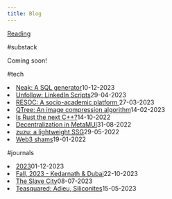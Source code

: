 ```yaml
---
title: Blog
---
```

[Reading](../reading.html)

<span class="custom-tags">#substack</span>

<!-- <div id="substack-feed-embed"></div> -->
Coming soon!

<span class="custom-tags">#tech</span>

<li class="flex justify-between pb3"><a href="./neak.html" class="link">Neak: A SQL generator</a><span class="date gray">10-12-2023</span> </li>

<li class="flex justify-between pb3"><a href="./unfollowall.html" class="link">Unfollow: LinkedIn Scripts</a><span class="date gray">29-04-2023</span> </li>

<li class="flex justify-between pb3"><a href="./resoc.html" class="link">RESOC: A socio-academic platform </a><span class="date gray">27-03-2023</span>
</li>

<li class="flex justify-between pb3"><a href="./qtree.html" class="link">QTree: An image compression algorithm</a><span class="date gray">14-02-2023</span></li>

<li class="flex justify-between pb3"><a href="./rust.html" class="link">Is Rust the next C++?</a><span class="date gray">14-10-2022</span>
</li>

<li class="flex justify-between pb3"><a href="./metamuiwallet.html" class="link">Decentralization in MetaMUI</a><span class="date gray">31-08-2022</span>
</li>

<li class="flex justify-between pb3"><a href="./zuzu.html" class="link">zuzu: a lightweight SSG</a><span class="date gray">29-05-2022</span>
</li>

<li class="flex justify-between pb3"><a href="./infeasibleWeb3.html" class="link">Web3 shams</a><span class="date gray">19-01-2022</span>
</li>

<span class="custom-tags">#journals</span>

<li class="flex justify-between pb3"><a href="./23.html" class="link">2023</a><span class="date gray">01-12-2023</span> </li>

<li class="flex justify-between pb3"><a href="./fall23.html" class="link">Fall, 2023 - Kedarnath & Dubai</a><span class="date gray">22-10-2023</span> </li>

<li class="flex justify-between pb3"><a href="./lifeinametro.html" class="link">The Slave City</a><span class="date gray">08-07-2023</span> </li>

<li class="flex justify-between pb3"><a href="./teasquared.html" class="link">Teasquared: Adieu, Siliconites</a><span class="date gray">15-05-2023</span> </li>
